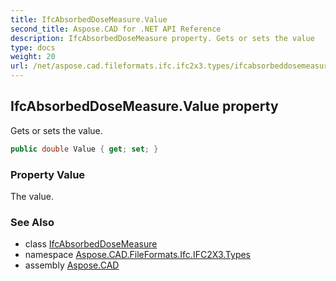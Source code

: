 ```yaml
---
title: IfcAbsorbedDoseMeasure.Value
second_title: Aspose.CAD for .NET API Reference
description: IfcAbsorbedDoseMeasure property. Gets or sets the value
type: docs
weight: 20
url: /net/aspose.cad.fileformats.ifc.ifc2x3.types/ifcabsorbeddosemeasure/value/
---
```

## IfcAbsorbedDoseMeasure.Value property

Gets or sets the value.

```csharp
public double Value { get; set; }
```

### Property Value

The value.

### See Also

* class [IfcAbsorbedDoseMeasure](../)
* namespace [Aspose.CAD.FileFormats.Ifc.IFC2X3.Types](../../ifcabsorbeddosemeasure/)
* assembly [Aspose.CAD](../../../)


